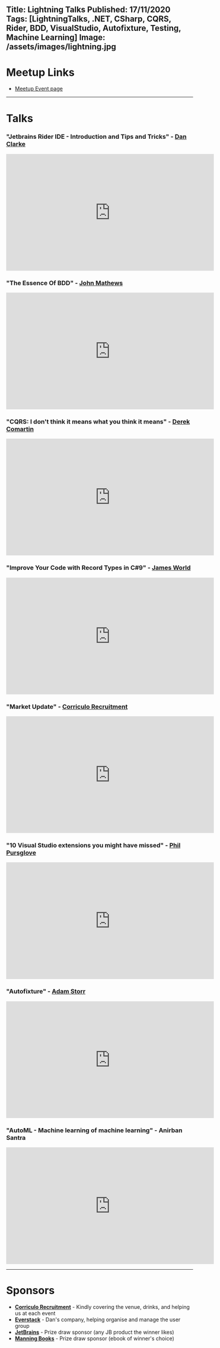 Title: Lightning Talks
Published: 17/11/2020
Tags: [LightningTalks, .NET, CSharp, CQRS, Rider, BDD, VisualStudio, Autofixture, Testing, Machine Learning]
Image: /assets/images/lightning.jpg
---
# Meetup Links

* [Meetup Event page](https://www.meetup.com/dotnetoxford/events/272761016/)

---

# Talks

### "Jetbrains Rider IDE - Introduction and Tips and Tricks" - [Dan Clarke](https://twitter.com/dracan)

<iframe width="560" height="315" src="https://www.youtube.com/embed/3p2l4FeOa2U" frameborder="0" allow="accelerometer; autoplay; clipboard-write; encrypted-media; gyroscope; picture-in-picture" allowfullscreen></iframe>

### "The Essence Of BDD" - [John Mathews](https://twitter.com/jm99a)

<iframe width="560" height="315" src="https://www.youtube.com/embed/2LZTj2qWNrY" frameborder="0" allow="accelerometer; autoplay; clipboard-write; encrypted-media; gyroscope; picture-in-picture" allowfullscreen></iframe>

### "CQRS: I don't think it means what you think it means" - [Derek Comartin](https://twitter.com/codeopinion)

<iframe width="560" height="315" src="https://www.youtube.com/embed/97QD_iTPd1w" frameborder="0" allow="accelerometer; autoplay; clipboard-write; encrypted-media; gyroscope; picture-in-picture" allowfullscreen></iframe>

### "Improve Your Code with Record Types in C#9" - [James World](https://twitter.com/jamesw0rld)

<iframe width="560" height="315" src="https://www.youtube.com/embed/ms9FgHkJouo" frameborder="0" allow="accelerometer; autoplay; clipboard-write; encrypted-media; gyroscope; picture-in-picture" allowfullscreen></iframe>

### "Market Update" - [Corriculo Recruitment](https://corriculo.co.uk/)

<iframe width="560" height="315" src="https://www.youtube.com/embed/QYBLVW3veTw" frameborder="0" allow="accelerometer; autoplay; clipboard-write; encrypted-media; gyroscope; picture-in-picture" allowfullscreen></iframe>

### "10 Visual Studio extensions you might have missed" - [Phil Pursglove](https://twitter.com/philpursglove)

<iframe width="560" height="315" src="https://www.youtube.com/embed/hemF0uPsuoE" frameborder="0" allow="accelerometer; autoplay; clipboard-write; encrypted-media; gyroscope; picture-in-picture" allowfullscreen></iframe>

### "Autofixture" - [Adam Storr](https://twitter.com/WestDiscGolf)

<iframe width="560" height="315" src="https://www.youtube.com/embed/5riE_gtwajA" frameborder="0" allow="accelerometer; autoplay; clipboard-write; encrypted-media; gyroscope; picture-in-picture" allowfullscreen></iframe>

### "AutoML - Machine learning of machine learning" - Anirban Santra

<iframe width="560" height="315" src="https://www.youtube.com/embed/MChVZYWb_Dw" frameborder="0" allow="accelerometer; autoplay; clipboard-write; encrypted-media; gyroscope; picture-in-picture" allowfullscreen></iframe>

---

# Sponsors

* **[Corriculo Recruitment](https://corriculo.co.uk)** - Kindly covering the venue, drinks, and helping us at each event
* **[Everstack](https://www.everstack.com)** - Dan's company, helping organise and manage the user group
* **[JetBrains](https://www.jetbrains.com/)** - Prize draw sponsor (any JB product the winner likes)
* **[Manning Books](https://www.manning.com)** - Prize draw sponsor (ebook of winner's choice)
